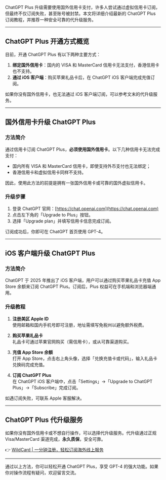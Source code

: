 ChatGPT Plus 升级需要使用国外信用卡支付，许多人尝试通过虚拟信用卡订阅，但最终不仅订阅失败，甚至账号被封禁。本文将详细介绍最新的 ChatGPT Plus 订阅教程，并推荐一种安全可靠的代升级服务。

---

## ChatGPT Plus 开通方式概览

目前，开通 ChatGPT Plus 有以下两种主要方式：

1. **绑定国外信用卡**：国内的 VISA 和 MasterCard 信用卡无法支付，香港信用卡也不支持。
2. **通过 iOS 客户端**：购买苹果礼品卡后，在 ChatGPT iOS 客户端完成充值订阅。

如果你没有国外信用卡，也无法通过 iOS 客户端订阅，可以参考文末的代升级服务。

---

## 国外信用卡升级 ChatGPT Plus

### 方法简介

通过信用卡订阅 ChatGPT Plus，**必须使用国外信用卡**。以下几种信用卡无法完成支付：

- 国内所有 VISA 和 MasterCard 信用卡，即使支持外币支付也无法绑定；
- 香港信用卡和虚拟信用卡同样不支持。

因此，使用此方法的前提是拥有一张国外信用卡或可靠的国外虚拟信用卡。

### 升级步骤

1. 登录 ChatGPT 官网：[https://chat.openai.com](https://chat.openai.com)
2. 点击左下角的「Upgrade to Plus」按钮。
3. 选择「Upgrade plan」并填写信用卡信息完成订阅。

订阅成功后，你即可在 ChatGPT 首页使用 GPT-4。

---

## iOS 客户端升级 ChatGPT Plus

### 方法简介

ChatGPT 于 2025 年推出了 iOS 客户端，用户可以通过购买苹果礼品卡充值 App Store 余额来订阅 ChatGPT Plus。订阅后，Plus 权益可在手机端和浏览器端通用。

### 升级教程

1. **注册美区 Apple ID**  
   使用邮箱和国内手机号即可注册，地址需填写免税州以避免额外税费。

2. **购买苹果礼品卡**  
   礼品卡可通过苹果官网购买（需信用卡），或从可靠渠道购买。

3. **充值 App Store 余额**  
   打开 App Store，点击右上角头像，选择「兑换充值卡或代码」，输入礼品卡兑换码完成充值。

4. **订阅 ChatGPT Plus**  
   在 ChatGPT iOS 客户端中，点击「Settings」->「Upgrade to ChatGPT Plus」->「Subscribe」完成订阅。

如遇订阅失败，可联系 Apple 客服解决。

---

## ChatGPT Plus 代升级服务

如果你没有国外信用卡或不想自行操作，可以选择代升级服务。代升级通过正规 Visa/MasterCard 渠道完成，**永久质保**，安全可靠。

👉 [WildCard | 一分钟注册，轻松订阅海外线上服务](https://bit.ly/bewildcard)

---

通过以上方法，你可以轻松开通 ChatGPT Plus，享受 GPT-4 的强大功能。如果你对操作流程有疑问，欢迎留言交流。